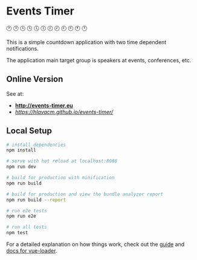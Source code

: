 # Events Timer

:clock1: :clock2: :clock3: :clock4: :clock5: :clock6: :clock7: :clock8: :clock9: :clock10: :clock11: :clock12:

This is a simple countdown application with two time dependent notifications.

The application main target group is speakers at events, conferences, etc.

## Online Version

See at: 

- **http://events-timer.eu**
- *https://hlavacm.github.io/events-timer/*

## Local Setup

``` bash
# install dependencies
npm install

# serve with hot reload at localhost:8080
npm run dev

# build for production with minification
npm run build

# build for production and view the bundle analyzer report
npm run build --report

# run e2e tests
npm run e2e

# run all tests
npm test
```

For a detailed explanation on how things work, check out the [guide](http://vuejs-templates.github.io/webpack/) and [docs for vue-loader](http://vuejs.github.io/vue-loader).